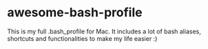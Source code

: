 # awesome-bash-profile
This is my full .bash_profile for Mac. It includes a lot of bash aliases, shortcuts and functionalities to make my life easier :)
